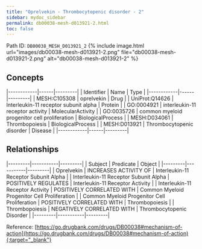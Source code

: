 ```yaml
---
title: "Oprelvekin - Thrombocytopenic disorder - 2"
sidebar: mydoc_sidebar
permalink: db00038-mesh-d013921-2.html
toc: false 
---
```



Path ID: `DB00038_MESH_D013921_2`
{% include image.html url="images/db00038-mesh-d013921-2.png" file="db00038-mesh-d013921-2.png" alt="db00038-mesh-d013921-2" %}

## Concepts

|------------|------|---------|
| Identifier | Name | Type    |
|------------|------|---------|
| MESH:C105308 | oprelvekin | Drug |
| UniProt:Q14626 | Interleukin-11 receptor subunit alpha | Protein |
| GO:0004921 | interleukin-11 receptor activity | MolecularActivity |
| GO:0035726 | common myeloid progenitor cell proliferation | BiologicalProcess |
| MESH:D034061 | Thrombopoiesis | BiologicalProcess |
| MESH:D013921 | Thrombocytopenic disorder | Disease |
|------------|------|---------|

## Relationships

|---------|-----------|---------|
| Subject | Predicate | Object  |
|---------|-----------|---------|
| Oprelvekin | INCREASES ACTIVITY OF | Interleukin-11 Receptor Subunit Alpha |
| Interleukin-11 Receptor Subunit Alpha | POSITIVELY REGULATES | Interleukin-11 Receptor Activity |
| Interleukin-11 Receptor Activity | POSITIVELY CORRELATED WITH | Common Myeloid Progenitor Cell Proliferation |
| Common Myeloid Progenitor Cell Proliferation | POSITIVELY CORRELATED WITH | Thrombopoiesis |
| Thrombopoiesis | NEGATIVELY CORRELATED WITH | Thrombocytopenic Disorder |
|---------|-----------|---------|

Reference: [https://go.drugbank.com/drugs/DB00038#mechanism-of-action](https://go.drugbank.com/drugs/DB00038#mechanism-of-action){:target="_blank"}